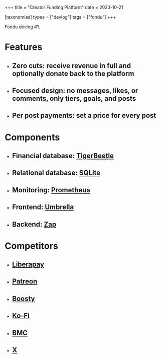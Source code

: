 +++
title = "Creator Funding Platform"
date = 2023-10-21

[taxonomies]
types = ["devlog"]
tags = ["fondu"]
+++

Fondu devlog #1.

<!-- more -->

# **Features**

- ## Zero cuts: receive revenue in full and optionally donate back to the platform

- ## Focused design: no messages, likes, or comments, only tiers, goals, and posts

- ## Per post payments: set a price for every post

# **Components**

- ## Financial database: [TigerBeetle](https://github.com/tigerbeetle/tigerbeetle)

- ## Relational database: [SQLite](https://github.com/vrischmann/zig-sqlite)

- ## Monitoring: [Prometheus](https://github.com/vrischmann/zig-prometheus)

- ## Frontend: [Umbrella](https://github.com/thi-ng/umbrella/tree/develop/packages/wasm-api)

- ## Backend: [Zap](https://github.com/zigzap/zap)

# **Competitors**

- ## [Liberapay](https://liberapay.com)

- ## [Patreon](https://patreon.com)

- ## [Boosty](https://boosty.to)

- ## [Ko-Fi](https://ko-fi.com)

- ## [BMC](https://www.buymeacoffee.com)

- ## [X](https://twitter.com)
